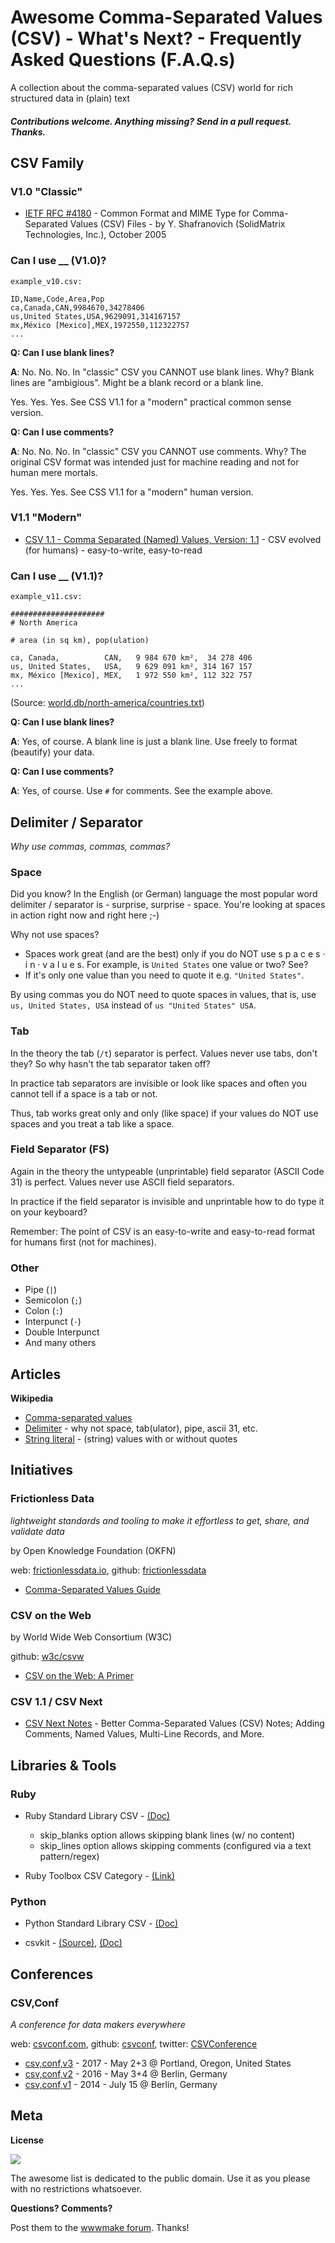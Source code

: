 

# Awesome Comma-Separated Values (CSV) - What's Next? - Frequently Asked Questions (F.A.Q.s)


A collection about the comma-separated values (CSV) world for rich structured data in (plain) text


#### _Contributions welcome. Anything missing? Send in a pull request. Thanks._


## CSV Family


### V1.0 "Classic"

- [IETF RFC #4180](http://tools.ietf.org/rfc/rfc4180.txt) - Common Format and MIME Type for Comma-Separated Values (CSV) Files - by Y. Shafranovich (SolidMatrix Technologies, Inc.), October 2005


### Can I use \_\_ (V1.0)?

`example_v10.csv:`

```
ID,Name,Code,Area,Pop
ca,Canada,CAN,9984670,34278406
us,United States,USA,9629091,314167157
mx,México [Mexico],MEX,1972550,112322757
...
```

**Q: Can I use blank lines?**

**A**: No. No. No. In "classic" CSV you CANNOT use blank lines. Why? Blank lines are "ambigious". Might be a blank record or a blank line.  

Yes. Yes. Yes. See CSS V1.1 for a "modern" practical common sense version.


**Q: Can I use comments?**

**A**: No. No. No. In "classic" CSV you CANNOT use comments. Why? The original CSV format was intended just for machine reading and not for human mere mortals.

Yes. Yes. Yes. See CSS V1.1 for a "modern" human version.



### V1.1 "Modern"

- [CSV 1.1 - Comma Separated (Named) Values, Version: 1.1](https://csvalues.github.io) - CSV evolved (for humans) - easy-to-write, easy-to-read


### Can I use \_\_  (V1.1)?

`example_v11.csv:`

```
#####################
# North America

# area (in sq km), pop(ulation)

ca, Canada,          CAN,   9 984 670 km²,  34 278 406
us, United States,   USA,   9 629 091 km², 314 167 157
mx, México [Mexico], MEX,   1 972 550 km², 112 322 757
...
```

(Source: [world.db/north-america/countries.txt](https://github.com/openmundi/world.db/blob/master/north-america/countries.txt))


**Q: Can I use blank lines?**

**A**: Yes, of course. A blank line is just a blank line. Use freely to format (beautify) your data.


**Q: Can I use comments?**

**A**: Yes, of course. Use `#` for comments. See the example above.



## Delimiter / Separator

_Why use commas, commas, commas?_


### Space

Did you know? In the English (or German) language the most popular word delimiter / separator is - surprise, surprise - space.
You're looking at spaces in action right now and right here ;-)

Why not use spaces?

- Spaces work great (and are the best) only if you do NOT use s p a c e s · i n · v a l u e s. 
For example, is `United States` one value or two? See?
- If it's only one value than you need to quote it e.g. `"United States"`. 

By using commas you do NOT need to quote spaces in values, that is, use 
`us, United States, USA` instead of `us "United States" USA`.


### Tab 

In the theory the tab (`/t`) separator is perfect. Values never use tabs, don't they?  So why hasn't the tab separator taken off?

In practice tab separators are invisible or look like spaces and often you cannot tell if a space is a tab or not. 

Thus, tab works great only and only (like space) if your values do NOT use spaces and you treat a tab like a space.



### Field Separator (FS)

Again in the theory the untypeable (unprintable) field separator (ASCII Code 31) is perfect. Values never use ASCII field separators.

In practice if the field separator is invisible and unprintable how to do type it on your keyboard? 

Remember: The point of CSV is an easy-to-write and easy-to-read format for humans first (not for machines).



### Other

- Pipe (`|`)
- Semicolon (`;`)
- Colon  (`:`)
- Interpunct  (`·`)
- Double Interpunct 
- And many others



## Articles

**Wikipedia**

- [Comma-separated values](http://en.wikipedia.org/wiki/Comma-separated_values)
- [Delimiter](https://en.wikipedia.org/wiki/Delimiter) - why not space, tab(ulator), pipe, ascii 31, etc.
- [String literal](https://en.wikipedia.org/wiki/String_literal) - (string) values with or without quotes


## Initiatives

### Frictionless Data 

_lightweight standards and tooling to make it effortless to get, share, and validate data_ 

by Open Knowledge Foundation (OKFN)

web: [frictionlessdata.io](http://frictionlessdata.io), github: [frictionlessdata](https://github.com/frictionlessdata) 

- [Comma-Separated Values Guide](http://frictionlessdata.io/guides/csv)



### CSV on the Web

by World Wide Web Consortium (W3C)

github: [w3c/csvw](https://github.com/w3c/csvw)


- [CSV on the Web: A Primer](https://www.w3.org/TR/2016/NOTE-tabular-data-primer-20160225/)



### CSV 1.1 / CSV Next

- [CSV Next Notes](https://github.com/csvalues/csv-next) - Better Comma-Separated Values (CSV) Notes; Adding Comments, Named Values, Multi-Line Records, and More. 



## Libraries & Tools


### Ruby

- Ruby Standard Library CSV  - [(Doc)](http://ruby-doc.org/stdlib/libdoc/csv/rdoc/CSV.html)
  - skip_blanks option allows skipping blank lines (w/ no content)
  - skip_lines option allows skipping comments (configured via a text pattern/regex)

- Ruby Toolbox CSV Category - [(Link)](https://www.ruby-toolbox.com/categories/CSV_Parsers)


### Python

- Python Standard Library CSV  - [(Doc)](http://docs.python.org/3/library/csv.html)

- csvkit - [(Source)](https://github.com/onyxfish/csvkit), [(Doc)](http://csvkit.readthedocs.org)




## Conferences


### CSV,Conf

_A conference for data makers everywhere_

web: [csvconf.com](https://csvconf.com), 
github: [csvconf](https://github.com/csvconf),
twitter: [CSVConference](https://twitter.com/CSVConference)

- [csv,conf,v3](https://csvconf.com) - 2017 - May 2+3 @ Portland, Oregon, United States
- [csv,conf,v2](https://csvconf.com/2016/) - 2016 - May 3+4 @ Berlin, Germany
- [csv,conf,v1](https://csvconf.com/2014/) - 2014 - July 15 @ Berlin, Germany



## Meta

**License**

![](https://publicdomainworks.github.io/buttons/zero88x31.png)

The awesome list is dedicated to the public domain. Use it as you please with no restrictions whatsoever.

**Questions? Comments?**

Post them to the [wwwmake forum](http://groups.google.com/group/wwwmake). Thanks!
